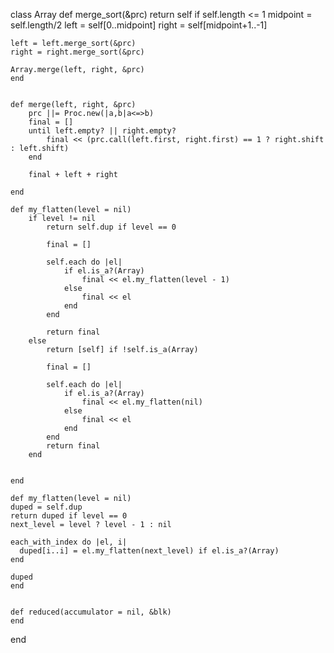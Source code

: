 class Array
    def merge_sort(&prc)
    return self if self.length <= 1
    midpoint = self.length/2
    left = self[0..midpoint]
    right = self[midpoint+1..-1]

    left = left.merge_sort(&prc)
    right = right.merge_sort(&prc)

    Array.merge(left, right, &prc)
    end


    def merge(left, right, &prc)
        prc ||= Proc.new(|a,b|a<=>b)
        final = []
        until left.empty? || right.empty?
            final << (prc.call(left.first, right.first) == 1 ? right.shift : left.shift)
        end

        final + left + right
    
    end

    def my_flatten(level = nil)
        if level != nil
            return self.dup if level == 0

            final = []

            self.each do |el|
                if el.is_a?(Array)
                    final << el.my_flatten(level - 1)
                else
                    final << el
                end
            end

            return final
        else
            return [self] if !self.is_a(Array)

            final = []

            self.each do |el|
                if el.is_a?(Array)
                    final << el.my_flatten(nil)
                else
                    final << el
                end
            end
            return final
        end


    end

    def my_flatten(level = nil)
    duped = self.dup
    return duped if level == 0
    next_level = level ? level - 1 : nil

    each_with_index do |el, i|
      duped[i..i] = el.my_flatten(next_level) if el.is_a?(Array)
    end

    duped
    end


    def reduced(accumulator = nil, &blk)
    end


end

